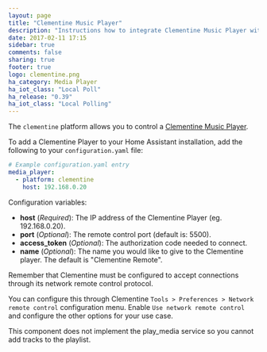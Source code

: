```yaml
---
layout: page
title: "Clementine Music Player"
description: "Instructions how to integrate Clementine Music Player within Home Assistant."
date: 2017-02-11 17:15
sidebar: true
comments: false
sharing: true
footer: true
logo: clementine.png
ha_category: Media Player
ha_iot_class: "Local Poll"
ha_release: "0.39"
ha_iot_class: "Local Polling"
---
```


The `clementine` platform allows you to control a [Clementine Music Player](https://www.clementine-player.org).

To add a Clementine Player to your Home Assistant installation, add the following to
your `configuration.yaml` file:

```yaml
# Example configuration.yaml entry
media_player:
  - platform: clementine
    host: 192.168.0.20
```

Configuration variables:

- **host** (*Required*): The IP address of the Clementine Player (eg. 192.168.0.20).
- **port** (*Optional*): The remote control port (default is: 5500).
- **access_token** (*Optional*): The authorization code needed to connect.
- **name** (*Optional*): The name you would like to give to the Clementine player. The default is "Clementine Remote".

Remember that Clementine must be configured to accept connections through its
network remote control protocol.

You can configure this through Clementine  `Tools > Preferences > Network remote control`
configuration menu. Enable `Use network remote control` and configure the other options
for your use case.

This component does not implement the play_media service so you cannot add tracks to the playlist.
